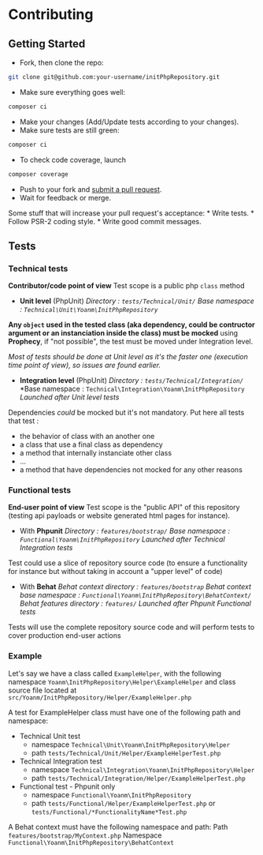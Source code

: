 # Contributing

## Getting Started
 * Fork, then clone the repo:
```bash
git clone git@github.com:your-username/initPhpRepository.git
````

 * Make sure everything goes well:
```bash
composer ci
```

 * Make your changes (Add/Update tests according to your changes).
 * Make sure tests are still green:
```bash
composer ci
```

 * To check code coverage, launch
```bash
composer coverage
```

 * Push to your fork and [submit a pull request](https://github.com/yoanm/initPhpRepository/compare/).
 * Wait for feedback or merge.

  Some stuff that will increase your pull request's acceptance:
    * Write tests.
    * Follow PSR-2 coding style.
    * Write good commit messages.

## Tests
### Technical tests
**Contributor/code point of view**
Test scope is a public php `class` method

 * **Unit level** (PhpUnit)
*Directory : `tests/Technical/Unit/`*
*Base namespace : `Technical\Unit\Yoanm\InitPhpRepository`*

**Any `object` used in the tested class (aka dependency, could be contructor argument or an instanciation inside the class) must be mocked** using **Prophecy**, if "not possible", the test must be moved under Integration level. 

*Most of tests should be done at Unit level as it's the faster one (execution time point of view), so issues are found earlier.*

 * **Integration level** (PhpUnit)
*Directory : `tests/Technical/Integration/`*
*Base namespace : `Technical\Integration\Yoanm\InitPhpRepository`
*Launched after Unit level tests*

Dependencies *could* be mocked but it's not mandatory.
Put here all tests that test :

 * the behavior of class with an another one
 * a class that use a final class as dependency
 * a method that internally instanciate other class
 * ...
 * a method that have dependencies not mocked for any other reasons

### Functional tests
**End-user point of view**
Test scope is the "public API" of this repository (testing api payloads or website generated html pages for instance).

 * With **Phpunit**
 *Directory : `features/bootstrap/`*
 *Base namespace : `Functional\Yoanm\InitPhpRepository`*
 *Launched after Technical Integration tests*

Test could use a slice of repository source code (to ensure a functionality for instance but without taking in account a "upper level" of code)

 * With **Behat**
 *Behat context directory : `features/bootstrap`*
 *Behat context base namespace : `Functional\Yoanm\InitPhpRepository\BehatContext/`*
 *Behat features directory : `features/`*
 *Launched after Phpunit Functional tests*

Tests will use the complete repository source code and will perform tests to cover production end-user actions

### Example
Let's say we have a class called `ExampleHelper`,
with the following namespace `Yoanm\InitPhpRepository\Helper\ExampleHelper`
and class source file located at `src/Yoanm/InitPhpRepository/Helper/ExampleHelper.php`

A test for ExampleHelper class must have one of the following path and namespace:

 * Technical Unit test
    * namespace `Technical\Unit\Yoanm\InitPhpRepository\Helper`
    * path `tests/Technical/Unit/Helper/ExampleHelperTest.php`
 * Technical Integration test
    * namespace `Technical\Integration\Yoanm\InitPhpRepository\Helper`
    * path `tests/Technical/Integration/Helper/ExampleHelperTest.php`
 * Functional test - Phpunit only
    * namespace `Functional\Yoanm\InitPhpRepository`
    * path `tests/Functional/Helper/ExampleHelperTest.php` or `tests/Functional/*FunctionalityName*Test.php`


A Behat context must have the following namespace and path:
Path `features/bootstrap/MyContext.php`
Namespace `Functional\Yoanm\InitPhpRepository\BehatContext`
